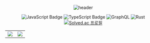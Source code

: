 <div align="center">

<!-- https://github.com/kyechan99/capsule-render -->
  ![header](https://capsule-render.vercel.app/api?type=waving&color=228be6&height=250&section=header&text=Munbin%20Lee&animation=fadeIn&fontSize=70&fontColor=fff&fontAlignY=35&desc=Studying%20Something&descSize=25)

![JavaScript Badge](https://img.shields.io/badge/C++-F7DF1E?style=for-the-badge&logo=JavaScript&logoColor=white)
![TypeScript Badge](https://img.shields.io/badge/Lua-235A97?style=for-the-badge&logo=Typescript&logoColor=white)
![GraphQL](https://img.shields.io/badge/-Python-E10098?style=for-the-badge&logo=graphql&logoColor=white)
![Rust](https://img.shields.io/badge/Java-%23F7A41D.svg?style=for-the-badge&logo=rust&logoColor=white)
[![Solved.ac
프로필](http://mazassumnida.wtf/api/v2/generate_badge?boj=3412mb)](https://solved.ac/3412mb)
<table>
  <tr>
    <td width="50%">
      <img src = "https://github-readme-stats.vercel.app/api?username=Munbin-Lee&show_icons=true&hide_border=true" align="center"/>
    </td>
    <td width="50%">
      <img src = "https://github-readme-stats.vercel.app/api/top-langs/?username=Munbin-Lee&layout=compact&hide_border=true&langs_count=6&hide=html,css" align="center"/>
    </td>
  </tr>
</table>  
</div>
